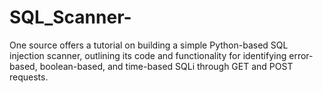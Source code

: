 # SQL_Scanner-
 One source offers a tutorial on building a simple Python-based SQL injection scanner, outlining its code and functionality for identifying error-based, boolean-based, and time-based SQLi through GET and POST requests. 
